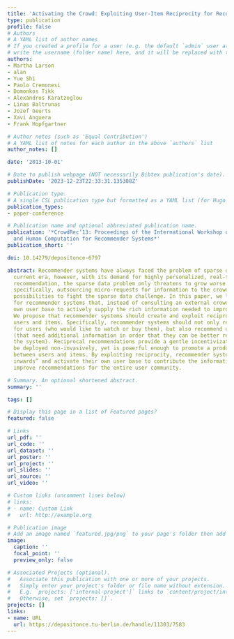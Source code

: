 ```yaml
---
title: 'Activating the Crowd: Exploiting User-Item Reciprocity for Recommendation'
type: publication 
profile: false
# Authors
# A YAML list of author names
# If you created a profile for a user (e.g. the default `admin` user at `content/authors/admin/`), 
# write the username (folder name) here, and it will be replaced with their full name and linked to their profile.
authors:
- Martha Larson
- alan
- Yue Shi
- Paolo Cremonesi
- Domonkos Tikk
- Alexandros Karatzoglou
- Linas Baltrunas
- Jozef Geurts
- Xavi Anguera
- Frank Hopfgartner

# Author notes (such as 'Equal Contribution')
# A YAML list of notes for each author in the above `authors` list
author_notes: []

date: '2013-10-01'

# Date to publish webpage (NOT necessarily Bibtex publication's date).
publishDate: '2023-12-23T22:33:31.135388Z'

# Publication type.
# A single CSL publication type but formatted as a YAML list (for Hugo requirements).
publication_types:
- paper-conference

# Publication name and optional abbreviated publication name.
publication: '*CrowdRec’13: Proceedings of the International Workshop on Crowdsourcing
  and Human Computation for Recommender Systems*'
publication_short: ''

doi: 10.14279/depositonce-6797

abstract: Recommender systems have always faced the problem of sparse data. In the
  current era, however, with its demand for highly personalized, real-time, context-aware
  recommendation, the sparse data problem only threatens to grow worse. Crowd-sourcing,
  specifically, outsourcing micro-requests for information to the crowd, opens new
  possibilities to fight the sparse data challenge. In this paper, we lay out a vision
  for recommender systems that, instead of consulting an external crowd, rely on their
  own user base to actively supply the rich information needed to improve recommendations.
  We propose that recommender systems should create and exploit reciprocity between
  users and items. Specifically, recommender systems should not only recommend items
  for users (who would like to watch or buy them), but also recommend users for items
  (that need additional information in order that they can be better recommended by
  the system). Reciprocal recommendations provide a gentle incentivization that can
  be deployed non-invasively, yet is powerful enough to promote a productive symbiosis
  between users and items. By exploiting reciprocity, recommender systems can “look
  inwards” and activate their own user base to contribute the information needed to
  improve recommendations for the entire user community.

# Summary. An optional shortened abstract.
summary: ''

tags: []

# Display this page in a list of Featured pages?
featured: false

# Links
url_pdf: ''
url_code: ''
url_dataset: ''
url_poster: ''
url_project: ''
url_slides: ''
url_source: ''
url_video: ''

# Custom links (uncomment lines below)
# links:
# - name: Custom Link
#   url: http://example.org

# Publication image
# Add an image named `featured.jpg/png` to your page's folder then add a caption below.
image:
  caption: ''
  focal_point: ''
  preview_only: false

# Associated Projects (optional).
#   Associate this publication with one or more of your projects.
#   Simply enter your project's folder or file name without extension.
#   E.g. `projects: ['internal-project']` links to `content/project/internal-project/index.md`.
#   Otherwise, set `projects: []`.
projects: []
links:
- name: URL
  url: https://depositonce.tu-berlin.de/handle/11303/7583
---
```



